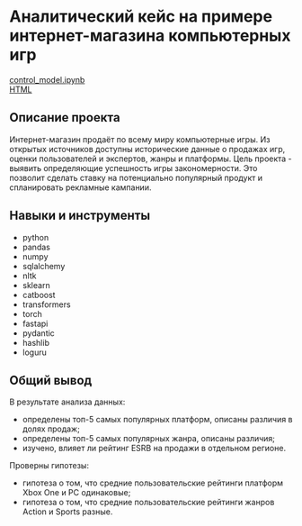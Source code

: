 # Аналитический кейс на примере интернет-магазина компьютерных игр

[control_model.ipynb](control_model.ipynb)\
[HTML](http://htmlpreview.github.io/?https://github.com/ilyaapa/portfolio/blob/main/Computer%20Game%20Online%20Store/p05_computer_game_online_store.html)


## Описание проекта

Интернет-магазин продаёт по всему миру компьютерные игры. Из открытых источников доступны исторические
данные о продажах игр, оценки пользователей и экспертов, жанры и платформы. Цель проекта - выявить определяющие
успешность игры закономерности. Это позволит сделать ставку на потенциально популярный продукт и спланировать
рекламные кампании.

## Навыки и инструменты

- python
- pandas
- numpy
- sqlalchemy
- nltk
- sklearn
- catboost
- transformers
- torch
- fastapi
- pydantic
- hashlib
- loguru


## Общий вывод

В результате анализа данных:
- определены топ-5 самых популярных платформ, описаны различия в долях продаж;
- определены топ-5 самых популярных жанра, описаны различия;
- изучено, влияет ли рейтинг ESRB на продажи в отдельном регионе.

Проверны гипотезы:
- гипотеза о том, что средние пользовательские рейтинги платформ Xbox One и PC одинаковые;
- гипотеза о том, что средние пользовательские рейтинги жанров Action и Sports разные.
